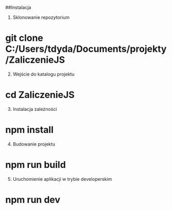 ##Instalacja
1. Sklonowanie repozytorium
# git clone C:/Users/tdyda/Documents/projekty/ZaliczenieJS

2. Wejście do katalogu projektu
# cd ZaliczenieJS

3. Instalacja zależności
# npm install

4. Budowanie projektu
# npm run build

5. Uruchomienie aplikacji w trybie developerskim
# npm run dev